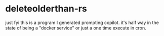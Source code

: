 # deleteolderthan-rs
just fyi this is a program I generated prompting copilot.
it's half way in the state of being a "docker service" or just a one time execute in cron.
